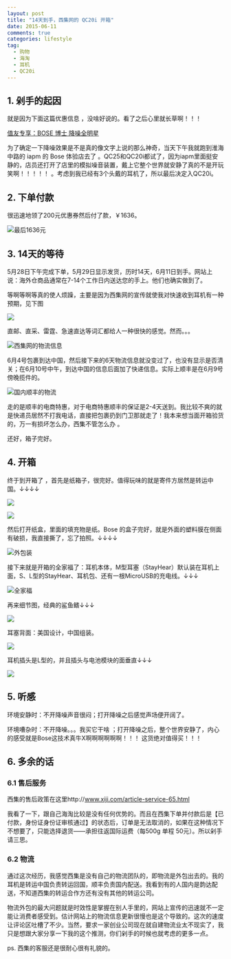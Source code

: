 ```yaml
---
layout: post
title: "14天到手，西集网的 QC20i 开箱"
date: 2015-06-11
comments: true
categories: lifestyle
tag: 
  - 购物
  - 海淘
  - 耳机
  - QC20i
---
```


## 1. 剁手的起因

就是因为下面这篇优惠信息 ，没啥好说的。看了之后心里就长草啊！！！

[值友专享：BOSE 博士 降噪全明星](http://haitao.smzdm.com/p/330131)

为了确定一下降噪效果是不是真的像文字上说的那么神奇，当天下午我就跑到淮海中路的 iapm 的 Bose 体验店去了 。QC25和QC20i都试了，因为iapm里面挺安静的，店员还打开了店里的模拟噪音装置，戴上它整个世界就安静了真的不是开玩笑啊！！！！！  。考虑到我已经有3个头戴的耳机了，所以最后决定入QC20i。

## 2. 下单付款

很迅速地领了200元优惠券然后付了款，￥1636。

![最后1636元](/assets/images/qc20i_10.png)

## 3. 14天的等待

5月28日下午完成下单，5月29日显示发货，历时14天，6月11日到手。网站上说：海外仓商品通常在7-14个工作日内送达您的手上。他们也确实做到了。

等啊等啊等真的使人烦躁，主要是因为西集网的宣传就使我对快速收到耳机有一种预期，见下图

![](/assets/images/qc20i_11.png)

直邮、直采、雷霆、急速直达等词汇都给人一种很快的感觉。然而。。。

![西集网的物流信息](/assets/images/qc20i_9.png)

6月4号包裹到达中国，然后接下来的6天物流信息就没变过了，也没有显示是否清关；在6月10号中午，到达中国的信息后面加了快递信息。实际上顺丰是在6月9号傍晚揽件的。

![国内顺丰的物流](/assets/images/qc20i_8.png)

走的是顺丰的电商特惠，对于电商特惠顺丰的保证是2-4天送到。我比较不爽的就是快递员居然不打我电话，直接把包裹扔到门卫那就走了！我本来想当面开箱验货的，万一有损坏怎么办，西集不管怎么办 。

还好，箱子完好。 

## 4. 开箱

终于到开箱了 ，首先是纸箱子，很完好。值得玩味的就是寄件方居然是转运中国。↓↓↓↓

![](/assets/images/qc20i_1.JPG)

![](/assets/images/qc20i_2.JPG)

然后打开纸盒，里面的填充物是纸。Bose 的盒子完好，就是外面的塑料膜在侧面有破损，我直接撕了，忘了拍照。↓↓↓↓

![外包装](/assets/images/qc20i_3.JPG)

接下来就是开箱的全家福了：耳机本体，M型耳塞（StayHear）默认装在耳机上面，S、L型的StayHear、耳机包、还有一根MicroUSB的充电线。↓↓↓

![全家福](/assets/images/qc20i_6.JPG)

再来细节图，经典的鲨鱼鳍↓↓↓

![](/assets/images/qc20i_4.JPG)

耳塞背面：美国设计，中国组装。

![](/assets/images/qc20i_5.JPG)

耳机插头是L型的，并且插头与电池模块的面垂直↓↓↓

![](/assets/images/qc20i_7.JPG)

## 5. 听感

环境安静时：不开降噪声音很闷；打开降噪之后感觉声场便开阔了。

环境嘈杂时：不开降噪。。。我买它干啥 ；打开降噪之后，整个世界安静了，内心的感受就是Bose这技术真牛X啊啊啊啊啊啊！！！ 这货绝对值得买！！！

## 6. 多余的话

### 6.1 售后服务

西集的售后政策在这里http://www.xiji.com/article-service-65.html

我看了一下，跟自己海淘比较是没有任何优势的。而且在西集下单并付款后是【已付款，身份证身份证审核通过】的状态后，订单是无法取消的，如果在这种情况下不想要了，只能选择退货——承担往返国际运费（每500g 单程 50元）。所以剁手请三思。

### 6.2 物流

通过这次经历，我感觉西集是没有自己的物流团队的，即物流是外包出去的。我的耳机是转运中国负责转运回国，顺丰负责国内配送。我看到有的人国内是韵达配送，不知道西集的转运合作方还有没有其他的转运公司。

物流外包的最大问题就是时效性是掌握在别人手里的，网站上宣传的迅速就不一定能让消费者感受到。估计网站上的物流信息更新很慢也是这个导致的。这次的速度让评论区吐槽了不少。当然，要求一家创业公司现在就自建物流业太不现实了，我只是想跟大家分享一下我的这个推测，你们剁手的时候也就考虑的更多一点。

ps. 西集的客服还是很耐心很有礼貌的。
